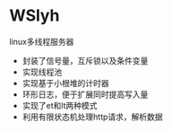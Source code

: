 # WSlyh
linux多线程服务器

- 封装了信号量，互斥锁以及条件变量
- 实现线程池
- 实现基于小根堆的计时器
- 环形日志，便于扩展同时提高写入量
- 实现了et和lt两种模式
- 利用有限状态机处理http请求，解析数据

